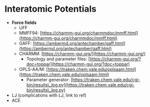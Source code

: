 # Interatomic Potentials



* **Force fields**
  * UFF
  * MMFF94: [https://charmm-gui.org/charmmdoc/mmff.html](https://charmm-gui.org/charmmdoc/mmff.html)
  * GAFF: [https://ambermd.org/antechamber/gaff.html](https://ambermd.org/antechamber/gaff.html)
  * CHARMM: [https://charmm-gui.org/](https://charmm-gui.org/)
    * Topology and parameter files: [https://charmm-gui.org/?doc=toppar](https://charmm-gui.org/?doc=toppar)
  * OPLS-AA/M: [https://traken.chem.yale.edu/oplsaam.html](https://traken.chem.yale.edu/oplsaam.html)
    * Parameter generator: [https://traken.chem.yale.edu/cgi-bin/results\_lpg.py](https://traken.chem.yale.edu/cgi-bin/results\_lpg.py)
* LJ (complications with LJ, link to ref)
* ACE
